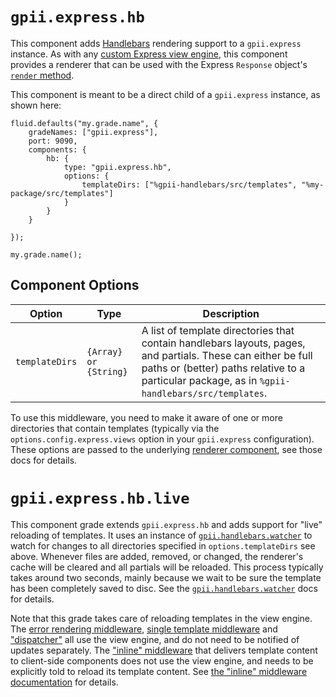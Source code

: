 # `gpii.express.hb`

This component adds [Handlebars](http://handlebarsjs.com/) rendering support to a `gpii.express` instance. As with
any [custom Express view engine](http://expressjs.com/en/advanced/developing-template-engines.html), this component
provides a renderer that can be used with the Express `Response` object's [`render` method](http://expressjs.com/en/4x/api.html#res.render).

This component is meant to be a direct child of a `gpii.express` instance, as shown here:

```
fluid.defaults("my.grade.name", {
    gradeNames: ["gpii.express"],
    port: 9090,
    components: {
        hb: {
            type: "gpii.express.hb",
            options: {
                templateDirs: ["%gpii-handlebars/src/templates", "%my-package/src/templates"]
            }
        }
    }

});

my.grade.name();
```

## Component Options

| Option         | Type             | Description |
| -------------- | ---------------- | ----------- |
| `templateDirs` | `{Array} or {String}` | A list of template directories that contain handlebars layouts, pages, and partials.  These can either be full paths or (better) paths relative to a particular package, as in `%gpii-handlebars/src/templates`. |


To use this middleware, you need to make it aware of one or more directories that contain templates (typically via the
`options.config.express.views` option in your `gpii.express` configuration).  These options are passed to the underlying
[renderer component](standaloneRenderer.md), see those docs for details.

# `gpii.express.hb.live`

This component grade extends `gpii.express.hb` and adds support for "live" reloading of templates.  It uses an instance
 of [`gpii.handlebars.watcher`](watcher.md) to watch for changes to all directories specified in `options.templateDirs`
 see above.  Whenever files are added, removed, or changed, the renderer's cache will be cleared and all partials
 will be reloaded.  This process typically takes around two seconds, mainly because we wait to be sure the template has
 been completely saved to disc.  See the [`gpii.handlebars.watcher`](watcher.md) docs for details.

Note that this grade takes care of reloading templates in the view engine.  The [error rendering middleware](errorRenderingMiddleware.md), 
[single template middleware](singleTemplateMiddleware.md) and ["dispatcher"](dispatcher.md) all use the view engine, 
and do not need to be notified of updates separately.  The ["inline" middleware](inline.md) that delivers template
content to client-side components does not use the view engine, and needs to be explicitly told to reload its template
content.  See [the "inline" middleware documentation](inline.md) for details.